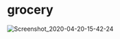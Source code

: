 # grocery

![Screenshot_2020-04-20-15-42-24](https://user-images.githubusercontent.com/61994978/79765305-5665ef80-831e-11ea-84b1-709c3429b609.jpg)

